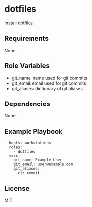 dotfiles
=========

Install dotfiles.

Requirements
------------

None.

Role Variables
--------------

- git\_name: name used for git commits
- git\_email: email used for git commits
- git\_aliases: dictionary of git aliases

Dependencies
------------

None.

Example Playbook
----------------

    - hosts: workstations
      roles:
        - dotfiles
      vars:
        git_name: Example User
        git_email: user@example.com
        git_aliases:
          ci: commit

License
-------

MIT
